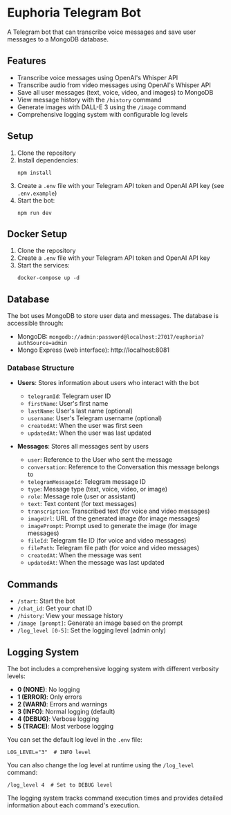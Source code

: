 # Euphoria Telegram Bot

A Telegram bot that can transcribe voice messages and save user messages to a MongoDB database.

## Features

- Transcribe voice messages using OpenAI's Whisper API
- Transcribe audio from video messages using OpenAI's Whisper API
- Save all user messages (text, voice, video, and images) to MongoDB
- View message history with the `/history` command
- Generate images with DALL-E 3 using the `/image` command
- Comprehensive logging system with configurable log levels

## Setup

1. Clone the repository
2. Install dependencies:
   ```
   npm install
   ```
3. Create a `.env` file with your Telegram API token and OpenAI API key (see `.env.example`)
4. Start the bot:
   ```
   npm run dev
   ```

## Docker Setup

1. Clone the repository
2. Create a `.env` file with your Telegram API token and OpenAI API key
3. Start the services:
   ```
   docker-compose up -d
   ```

## Database

The bot uses MongoDB to store user data and messages. The database is accessible through:

- MongoDB: `mongodb://admin:password@localhost:27017/euphoria?authSource=admin`
- Mongo Express (web interface): http://localhost:8081

### Database Structure

- **Users**: Stores information about users who interact with the bot
  - `telegramId`: Telegram user ID
  - `firstName`: User's first name
  - `lastName`: User's last name (optional)
  - `username`: User's Telegram username (optional)
  - `createdAt`: When the user was first seen
  - `updatedAt`: When the user was last updated

- **Messages**: Stores all messages sent by users
  - `user`: Reference to the User who sent the message
  - `conversation`: Reference to the Conversation this message belongs to
  - `telegramMessageId`: Telegram message ID
  - `type`: Message type (text, voice, video, or image)
  - `role`: Message role (user or assistant)
  - `text`: Text content (for text messages)
  - `transcription`: Transcribed text (for voice and video messages)
  - `imageUrl`: URL of the generated image (for image messages)
  - `imagePrompt`: Prompt used to generate the image (for image messages)
  - `fileId`: Telegram file ID (for voice and video messages)
  - `filePath`: Telegram file path (for voice and video messages)
  - `createdAt`: When the message was sent
  - `updatedAt`: When the message was last updated

## Commands

- `/start`: Start the bot
- `/chat_id`: Get your chat ID
- `/history`: View your message history
- `/image [prompt]`: Generate an image based on the prompt
- `/log_level [0-5]`: Set the logging level (admin only)

## Logging System

The bot includes a comprehensive logging system with different verbosity levels:

- **0 (NONE)**: No logging
- **1 (ERROR)**: Only errors
- **2 (WARN)**: Errors and warnings
- **3 (INFO)**: Normal logging (default)
- **4 (DEBUG)**: Verbose logging
- **5 (TRACE)**: Most verbose logging

You can set the default log level in the `.env` file:

```
LOG_LEVEL="3"  # INFO level
```

You can also change the log level at runtime using the `/log_level` command:

```
/log_level 4  # Set to DEBUG level
```

The logging system tracks command execution times and provides detailed information about each command's execution.
